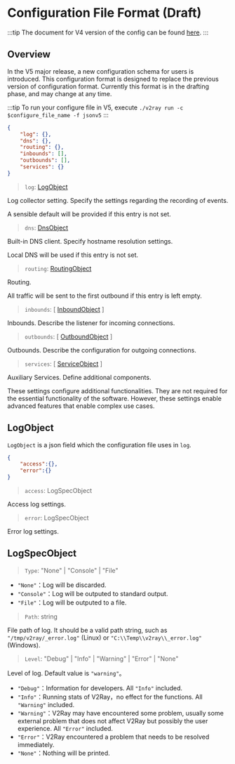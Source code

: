 # Configuration File Format (Draft)

:::tip
The document for V4 version of the config can be found [here](/en_US/config).
:::

## Overview

In the V5 major release, a new configuration schema for users is introduced. This configuration format is designed to replace the previous version of configuration format. Currently this format is in the drafting phase, and may change at any time.

:::tip
To run your configure file in V5, execute `./v2ray run -c $configure_file_name -f jsonv5`
:::

```json
{
    "log": {},
    "dns": {},
    "routing": {},
    "inbounds": [],
    "outbounds": [],
    "services": {}
}
```

> `log`: [LogObject](#logobject)

Log collector setting. Specify the settings regarding the recording of events.

A sensible default will be provided if this entry is not set.

> `dns`: [DnsObject](dns.md)

Built-in DNS client. Specify hostname resolution settings.

Local DNS will be used if this entry is not set.

> `routing`: [RoutingObject](router.md)

Routing.

All traffic will be sent to the first outbound if this entry is left empty.

> `inbounds`: \[ [InboundObject](inbound.md) \]

Inbounds. Describe the listener for incoming connections.

> `outbounds`: \[ [OutboundObject](outbound.md) \]

Outbounds. Describe the configuration for outgoing connections.

> `services`: \[ [ServiceObject](service.md) \]

Auxiliary Services. Define additional components.

These settings configure additional functionalities.
They are not required for the essential functionality of the software. However, these settings enable advanced features that enable complex use cases.

## LogObject

`LogObject` is a json field which the configuration file uses in `log`.

```json
{
    "access":{},
    "error":{}
}
```

> `access`: LogSpecObject

Access log settings.

> `error`: LogSpecObject

Error log settings.

## LogSpecObject

> `Type`: "None" | "Console" | "File"

* `"None"`：Log will be discarded.
* `"Console"`：Log will be outputed to standard output.
* `"File"`：Log will be outputed to a file.

> `Path`: string

File path of log. It should be a valid path string, such as `"/tmp/v2ray/_error.log"` (Linux) or `"C:\\Temp\\v2ray\\_error.log"` (Windows).

> `Level`: "Debug" | "Info" | "Warning" | "Error" | "None"

Level of log. Default value is `"warning"`。

* `"Debug"`：Information for developers. All `"Info"` included.
* `"Info"`：Running stats of V2Ray，no effect for the functions. All `"Warning"` included.
* `"Warning"`：V2Ray may have encountered some problem, usually some external problem that does not affect V2Ray but possibly the user experience. All `"Error"` included.
* `"Error"`：V2Ray encountered a problem that needs to be resolved immediately.
* `"None"`：Nothing will be printed.
